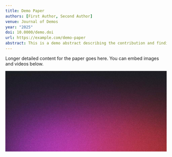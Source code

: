 ```yaml
---
title: Demo Paper
authors: [First Author, Second Author]
venue: Journal of Demos
year: "2025"
doi: 10.0000/demo.doi
url: https://example.com/demo-paper
abstract: This is a demo abstract describing the contribution and findings.
---
```


Longer detailed content for the paper goes here. You can embed images and videos below.

![Illustration](../../assets/blog-placeholder-3.jpg)


